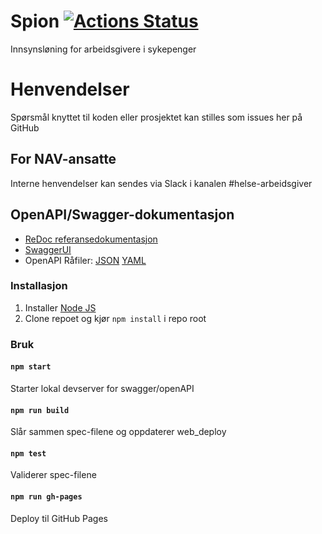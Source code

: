 Spion [![Actions Status](https://github.com/navikt/helse-spion/workflows/Bygg%20og%20deploy/badge.svg)](https://github.com/navikt/helse-spleis/actions)
================

Innsynsløning for arbeidsgivere i sykepenger

# Henvendelser

Spørsmål knyttet til koden eller prosjektet kan stilles som issues her på GitHub

## For NAV-ansatte

Interne henvendelser kan sendes via Slack i kanalen #helse-arbeidsgiver

## OpenAPI/Swagger-dokumentasjon

- [ReDoc referansedokumentasjon](https://navikt.github.io/helse-spion/)
- [SwaggerUI](https://navikt.github.io/helse-spion/swagger-ui/)
- OpenAPI Råfiler: [JSON](https://navikt.github.io/helse-spion/openapi.json) [YAML](https://navikt.github.io/helse-spion/openapi.yaml)

### Installasjon

1. Installer [Node JS](https://nodejs.org/)
2. Clone repoet og kjør `npm install` i repo root

### Bruk

#### `npm start`
Starter lokal devserver for swagger/openAPI

#### `npm run build`
Slår sammen spec-filene og oppdaterer web_deploy

#### `npm test`
Validerer spec-filene

#### `npm run gh-pages`
Deploy til GitHub Pages
